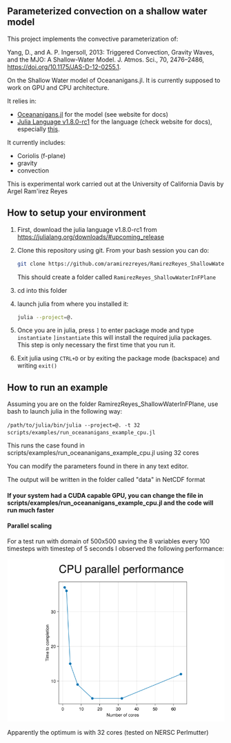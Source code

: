 ## Parameterized convection on a shallow water model

This project implements the convective parameterization of:

Yang, D., and A. P. Ingersoll, 2013: Triggered Convection, Gravity Waves, and the MJO: A Shallow-Water Model. J. Atmos. Sci., 70, 2476–2486, https://doi.org/10.1175/JAS-D-12-0255.1.

On the Shallow Water model of Oceananigans.jl. It is currently supposed to work on GPU and CPU architecture.

It relies in:
- [Oceananigans.jl](https://github.com/CliMA/Oceananigans.jl) for the model (see website for docs)
- [Julia Language v1.8.0-rc1](https://docs.julialang.org/en/v1.8.0-rc1/) for the language (check website for docs), especially [this](https://docs.julialang.org/en/v1.8.0-rc1/manual/getting-started/).

It currently includes:
- Coriolis (f-plane)
- gravity
- convection


This is experimental work carried out at the University of California Davis by Argel Ram\'irez Reyes

## How to setup your environment
1. First, download the julia language v1.8.0-rc1 from https://julialang.org/downloads/#upcoming_release
1. Clone this repository using git. From your bash session you can do:


    ```bash
    git clone https://github.com/aramirezreyes/RamirezReyes_ShallowWaterInFPlane --branch RossbyPalooza --single-branch
    ```

    This should create a folder called `RamirezReyes_ShallowWaterInFPlane`

1. cd into this folder
1. launch julia from where you installed it:

    ```bash
    julia --project=@.
    ```

1. Once you are in julia, press `]` to enter package mode and type `instantiate`
    `]instantiate`
    this will install the required julia packages. This step is only necessary the first time that you run it.
1. Exit julia using `CTRL+D` or by exiting the package mode (backspace) and writing `exit()`

## How to run an example
Assuming you are on the folder RamirezReyes_ShallowWaterInFPlane, use bash to launch julia in the following way:


`/path/to/julia/bin/julia --project=@. -t 32 scripts/examples/run_oceananigans_example_cpu.jl`

This runs the case found in scripts/examples/run_oceananigans_example_cpu.jl using 32 cores

You can modify the parameters found in there in any text editor.


The output will be written in the folder called "data" in NetCDF format

#### If your system had a CUDA capable GPU, you can change the file in  scripts/examples/run_oceananigans_example_cpu.jl and the code will run much faster

#### Parallel scaling
For a test run with domain of 500x500 saving the 8 variables every 100 timesteps with timestep of 5 seconds I observed the following performance:

![Scaling](scaling_cpu.png)

Apparently the optimum is with 32 cores (tested on NERSC Perlmutter)
